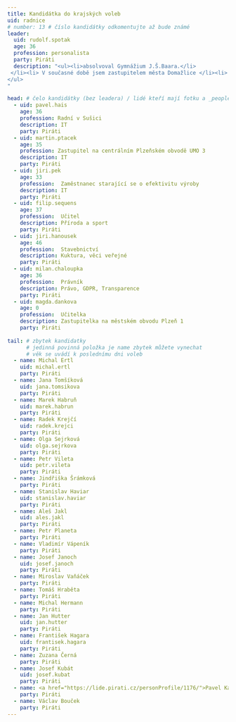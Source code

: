 ```yaml
---
title: Kandidátka do krajských voleb
uid: radnice
# number: 13 # číslo kandidátky odkomentujte až bude známé
leader:
  uid: rudolf.spotak
  age: 36
  profession: personalista
  party: Piráti
  description: "<ul><li>absolvoval Gymnážium J.Š.Baara.</li>
 </li><li> V současné době jsem zastupitelem města Domažlice </li><li> věnuje se lidským zdrojům </li>
</ul>
"

head: # čelo kandidátky (bez leadera) / lidé kteří mají fotku a _people/jmeno.md
  - uid: pavel.hais
    age: 36
    profession: Radní v Sušici
    description: IT
    party: Piráti
  - uid: martin.ptacek
    age: 35
    profession: Zastupitel na centrálním Plzeňském obvodě UMO 3
    description: IT
    party: Piráti
  - uid: jiri.pek
    age: 33
    profession:  Zaměstnanec starající se o efektivitu výroby
    description: IT
    party: Piráti
  - uid: filip.sequens
    age: 37
    profession:  Učitel
    description: Příroda a sport
    party: Piráti
  - uid: jiri.hanousek
    age: 46
    profession:  Stavebnictví
    description: Kuktura, věci veřejné
    party: Piráti
  - uid: milan.chaloupka
    age: 36
    profession:  Právník
    description: Právo, GDPR, Transparence
    party: Piráti
  - uid: magda.dankova
    age: 0
    profession:  Učitelka
    description: Zastupitelka na městském obvodu Plzeň 1
    party: Piráti
    
tail: # zbytek kandidatky
      # jedinná povinná položka je name zbytek můžete vynechat
      # věk se uvádí k poslednímu dni voleb
  - name: Michal Ertl
    uid: michal.ertl
    party: Piráti
  - name: Jana Tomšíková
    uid: jana.tomsikova
    party: Piráti
  - name: Marek Habruň
    uid: marek.habrun
    party: Piráti
  - name: Radek Krejčí
    uid: radek.krejci
    party: Piráti
  - name: Olga Sejrková
    uid: olga.sejrkova
    party: Piráti
  - name: Petr Vileta
    uid: petr.vileta
    party: Piráti
  - name: Jindřiška Šrámková
    party: Piráti
  - name: Stanislav Haviar
    uid: stanislav.haviar
    party: Piráti
  - name: Aleš Jakl 
    uid: ales.jakl
    party: Piráti
  - name: Petr Planeta
    party: Piráti
  - name: Vladimír Vápeník 
    party: Piráti
  - name: Josef Janoch 
    uid: josef.janoch
    party: Piráti
  - name: Miroslav Vaňáček 
    party: Piráti
  - name: Tomáš Hraběta
    party: Piráti
  - name: Michal Hermann 
    party: Piráti
  - name: Jan Hutter
    uid: jan.hutter
    party: Piráti
  - name: František Hagara
    uid: frantisek.hagara
    party: Piráti
  - name: Zuzana Černá
    party: Piráti
  - name: Josef Kubát
    uid: josef.kubat
    party: Piráti
  - name: <a href="https://lide.pirati.cz/personProfile/1176/">Pavel Kašík</a>
    party: Piráti
  - name: Václav Bouček
    party: Piráti
---
```

